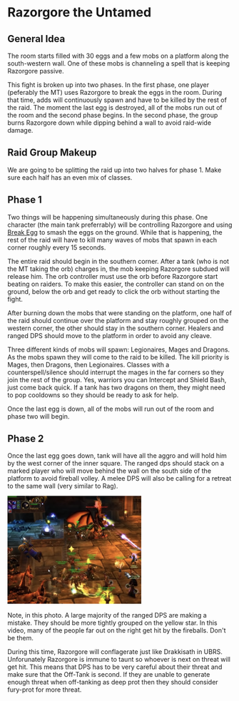 # Razorgore the Untamed

## General Idea

The room starts filled with 30 eggs and a few mobs on a platform along the south-western wall.
One of these mobs is channeling a spell that is keeping Razorgore passive.

This fight is broken up into two phases. In the first phase, one player (peferably the MT)
uses Razorgore to break the eggs in the room. During that time, adds will continuously
spawn and have to be killed by the rest of the raid. The moment the last egg is destroyed,
all of the mobs run out of the room and the second phase begins. In the second phase, the
group burns Razorgore down while dipping behind a wall to avoid raid-wide damage.

## Raid Group Makeup

We are going to be splitting the raid up into two halves for phase 1. Make sure each half
has an even mix of classes.

## Phase 1

Two things will be happening simultaneously during this phase. One character (the main tank
preferrably) will be controlling Razorgore and using [Break Egg]() to smash the eggs on the
ground. While that is happening, the rest of the raid will have to kill many waves of mobs that
spawn in each corner roughly every 15 seconds.

The entire raid should begin in the southern corner. After a tank (who is not the MT taking the orb)
charges in, the mob keeping Razorgore subdued will release him. The orb controller must use the orb before
Razorgore start beating on raiders. To make this easier, the controller can stand on on the ground, below the
orb and get ready to click the orb without starting the fight.

After burning down the mobs that were standing on the platform, one half of the raid should continue over 
the platform and stay roughly grouped on the western corner, the other should stay in the southern corner. 
Healers and ranged DPS should move to the platform in order to avoid any cleave.

Three different kinds of mobs will spawn: Legionaires, Mages and Dragons. As the mobs spawn they will come to the raid to be killed. The kill priority is Mages, then Dragons, then Legionaires. Classes with a counterspell/silence should interrupt the mages in the far corners so they join the rest of the group. Yes, warriors you can Intercept and Shield Bash, just come back quick. If a tank has two dragons on them, they might need to pop cooldowns so they should be ready to ask for help.

Once the last egg is down, all of the mobs will run out of the room and phase two will begin.

## Phase 2

Once the last egg goes down, tank will have all the aggro and will hold him
by the west corner of the inner square. The ranged dps should stack on a marked player who
will move behind the wall on the south side of the platform to avoid fireball volley. A melee
DPS will also be calling for a retreat to the same wall (very similar to Rag).

<img src="/images/razorgore-position.png" width="300px"/>

Note, in this photo. A large majority of the ranged DPS are making a mistake. They should be more tightly
grouped on the yellow star. In this video, many of the people far out on the right get hit by the fireballs. 
Don't be them. 

During this time, Razorgore will conflagerate just like Drakkisath in UBRS. Unforunately Razorgore
is immune to taunt so whoever is next on threat will get hit. This means that DPS has to be very
careful about their threat and make sure that the Off-Tank is second. If they are unable to generate
enough threat when off-tanking as deep prot then they should consider fury-prot for more threat.
